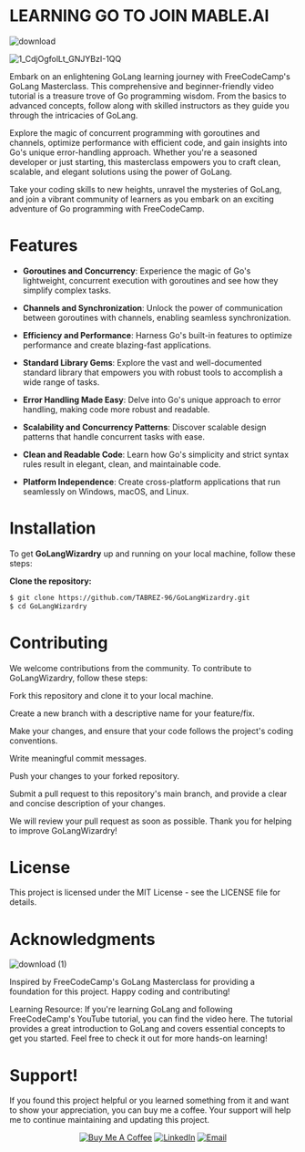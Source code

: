 # LEARNING GO TO JOIN MABLE.AI
![download](https://github.com/TABREZ-96/GoLangWizardry/assets/114156392/16fbd041-e4d0-4e48-b207-c2df2173308a)

![1_CdjOgfolLt_GNJYBzI-1QQ](https://github.com/TABREZ-96/GoLangWizardry/assets/114156392/8819dca9-6341-4c64-827a-b329f86e86b9)

Embark on an enlightening GoLang learning journey with FreeCodeCamp's GoLang Masterclass. This comprehensive and beginner-friendly video tutorial is a treasure trove of Go programming wisdom. From the basics to advanced concepts, follow along with skilled instructors as they guide you through the intricacies of GoLang.

Explore the magic of concurrent programming with goroutines and channels, optimize performance with efficient code, and gain insights into Go's unique error-handling approach. Whether you're a seasoned developer or just starting, this masterclass empowers you to craft clean, scalable, and elegant solutions using the power of GoLang.

Take your coding skills to new heights, unravel the mysteries of GoLang, and join a vibrant community of learners as you embark on an exciting adventure of Go programming with FreeCodeCamp.

# Features

- **Goroutines and Concurrency**: Experience the magic of Go's lightweight, concurrent execution with goroutines and see how they simplify complex tasks.

- **Channels and Synchronization**: Unlock the power of communication between goroutines with channels, enabling seamless synchronization.

- **Efficiency and Performance**: Harness Go's built-in features to optimize performance and create blazing-fast applications.

- **Standard Library Gems**: Explore the vast and well-documented standard library that empowers you with robust tools to accomplish a wide range of tasks.

- **Error Handling Made Easy**: Delve into Go's unique approach to error handling, making code more robust and readable.

- **Scalability and Concurrency Patterns**: Discover scalable design patterns that handle concurrent tasks with ease.

- **Clean and Readable Code**: Learn how Go's simplicity and strict syntax rules result in elegant, clean, and maintainable code.

- **Platform Independence**: Create cross-platform applications that run seamlessly on Windows, macOS, and Linux.

# Installation

To get **GoLangWizardry** up and running on your local machine, follow these steps:

 **Clone the repository:**

   ```bash
   $ git clone https://github.com/TABREZ-96/GoLangWizardry.git
   $ cd GoLangWizardry
   ```

# Contributing
We welcome contributions from the community. To contribute to GoLangWizardry, follow these steps:

Fork this repository and clone it to your local machine.

Create a new branch with a descriptive name for your feature/fix.

Make your changes, and ensure that your code follows the project's coding conventions.

Write meaningful commit messages.

Push your changes to your forked repository.

Submit a pull request to this repository's main branch, and provide a clear and concise description of your changes.

We will review your pull request as soon as possible. Thank you for helping to improve GoLangWizardry!

# License
This project is licensed under the MIT License - see the LICENSE file for details.

# Acknowledgments

![download (1)](https://github.com/TABREZ-96/GoLangWizardry/assets/114156392/b572f01f-b714-4d62-940e-c4372d597914)

Inspired by FreeCodeCamp's GoLang Masterclass for providing a foundation for this project.
Happy coding and contributing!

Learning Resource: If you're learning GoLang and following FreeCodeCamp's YouTube tutorial, you can find the video here. The tutorial provides a great introduction to GoLang and covers essential concepts to get you started. Feel free to check it out for more hands-on learning!

# Support!
If you found this project helpful or you learned something from it and want to show your appreciation, you can buy me a coffee. Your support will help me to continue maintaining and updating this project.
<p align="center">
  <a href="https://www.buymeacoffee.com/TABREZx96"><img src="https://www.buymeacoffee.com/assets/img/custom_images/orange_img.png" alt="Buy Me A Coffee"></a>
  <a href="https://www.linkedin.com/in/tabrez-sayed-b661641b8/"><img src="https://img.shields.io/badge/LinkedIn-0077B5?style=for-the-badge&logo=linkedin&logoColor=white" alt="LinkedIn"></a>
  <a href="mailto:tabrez78546@gmail.com"><img src="https://img.shields.io/badge/Gmail-D14836?style=for-the-badge&logo=gmail&logoColor=white" alt="Email"></a>
</p>



